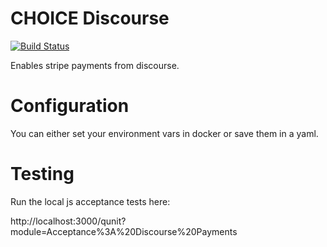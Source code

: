 # CHOICE Discourse

[![Build Status](https://travis-ci.org/choiceaustralia/memberful-integration.svg?branch=master)](https://travis-ci.org/choiceaustralia/choice-discourse)

Enables stripe payments from discourse.

# Configuration

You can either set your environment vars in docker or save them in a yaml.

# Testing

Run the local js acceptance tests here:

http://localhost:3000/qunit?module=Acceptance%3A%20Discourse%20Payments
